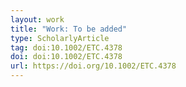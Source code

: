 ```yaml
---
layout: work
title: "Work: To be added"
type: ScholarlyArticle
tag: doi:10.1002/ETC.4378
doi: doi:10.1002/ETC.4378
url: https://doi.org/10.1002/ETC.4378
---
```

